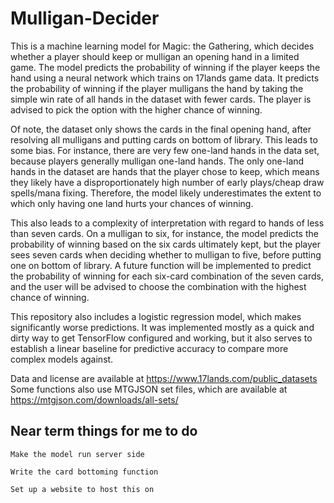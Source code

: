 # Mulligan-Decider

This is a machine learning model for Magic: the Gathering, which decides whether a player should keep or mulligan an opening hand in a limited game. The model predicts the probability of winning if the player keeps the hand using a neural network which trains on 17lands game data. It predicts the probability of winning if the player mulligans the hand by taking the simple win rate of all hands in the dataset with fewer cards. The player is advised to pick the option with the higher chance of winning.

Of note, the dataset only shows the cards in the final opening hand, after resolving all mulligans and putting cards on bottom of library. This leads to some bias. For instance, there are very few one-land hands in the data set, because players generally mulligan one-land hands. The only one-land hands in the dataset are hands that the player chose to keep, which means they likely have a disproportionately high number of early plays/cheap draw spells/mana fixing. Therefore, the model likely underestimates the extent to which only having one land hurts your chances of winning.

This also leads to a complexity of interpretation with regard to hands of less than seven cards. On a mulligan to six, for instance, the model predicts the probability of winning based on the six cards ultimately kept, but the player sees seven cards when deciding whether to mulligan to five, before putting one on bottom of library. A future function will be implemented to predict the probability of winning for each six-card combination of the seven cards, and the user will be advised to choose the combination with the highest chance of winning.

This repository also includes a logistic regression model, which makes significantly worse predictions. It was implemented mostly as a quick and dirty way to get TensorFlow configured and working, but it also serves to establish a linear baseline for predictive accuracy to compare more complex models against.

Data and license are available at https://www.17lands.com/public_datasets
Some functions also use MTGJSON set files, which are available at https://mtgjson.com/downloads/all-sets/

## Near term things for me to do

    Make the model run server side

    Write the card bottoming function

    Set up a website to host this on